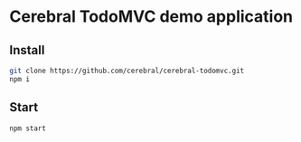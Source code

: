 # Cerebral TodoMVC demo application

## Install

```bash
git clone https://github.com/cerebral/cerebral-todomvc.git
npm i
```

## Start

`npm start`
